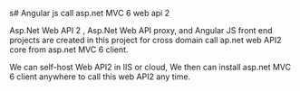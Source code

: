 s# Angular js call asp.net MVC 6 web api 2 

Asp.Net Web API 2 , Asp.Net Web API proxy, and Angular JS front end projects are created in this project for cross domain call ap.net web API2 core from asp.net MVC 6 client.

We can self-host Web API2 in IIS or cloud, We then can install asp.net MVC 6 client anywhere to call this web API2 any time. 
